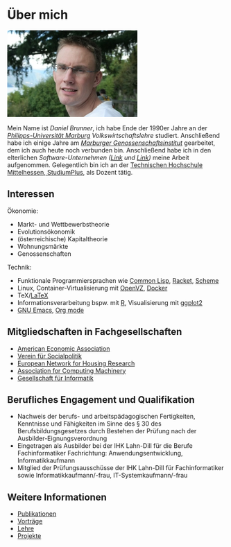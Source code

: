 # Über mich

<img class="right" src="/img/daniel.jpg" title="Daniel">

Mein Name ist *Daniel Brunner*, ich habe Ende der 1990er Jahre an der
*[Philipps-Universität Marburg](http://www.uni-marburg.de)*
*Volkswirtschaftslehre* studiert. Anschließend habe ich einige Jahre
am *[Marburger Genossenschaftsinstitut](http://www.ifg-marburg.de)*
gearbeitet, dem ich auch heute noch verbunden bin. Anschließend habe
ich in den elterlichen
*Software-Unternehmen ([Link](http://www.systemhaus-brunner.de) und [Link](http://www.brunner-software.de))* meine
Arbeit aufgenommen. Gelegentlich bin ich an der [Technischen Hochschule Mittelhessen, StudiumPlus](http://www.studiumplus.de), als Dozent tätig. 

## Interessen

Ökonomie:  

* Markt- und Wettbewerbstheorie
* Evolutionsökonomik 
* (österreichische) Kapitaltheorie 
* Wohnungsmärkte
* Genossenschaften 

Technik:  

* Funktionale Programmiersprachen wie [Common Lisp](https://www.common-lisp.net/), [Racket](/racket/index.html), [Scheme](http://www.schemers.org)
* Linux, Container-Virtualisierung mit [OpenVZ](https://openvz.org), [Docker](https://www.docker.com)
* TeX/[LaTeX](https://www.latex-project.org)
* Informationsverarbeitung bspw. mit [R](https://r-project.org), Visualisierung mit [ggplot2](https://ggplot2.tidyverse.org)
* [GNU Emacs](https://www.gnu.org/software/emacs/), [Org mode](https://www.gnu.org/software/emacs/)

## Mitgliedschaften in Fachgesellschaften

* [American Economic Association](https://www.aeaweb.org)
* [Verein für Socialpolitik](https://www.socialpolitik.de)
* [European Network for Housing Research](https://www.enhr.net)
* [Association for Computing Machinery](https://www.acm.org)
* [Gesellschaft für Informatik](https://www.gi.de)

## Berufliches Engagement und Qualifikation

* Nachweis der berufs- und arbeitspädagogischen Fertigkeiten, Kenntnisse und Fähigkeiten im Sinne des § 30 des Berufsbildungsgesetzes durch Bestehen der Prüfung nach der Ausbilder-Eignungsverordnung
* Eingetragen als Ausbilder bei der IHK Lahn-Dill für die Berufe Fachinformatiker Fachrichtung: Anwendungsentwicklung, Informatikkaufmann
* Mitglied der Prüfungsausschüsse der IHK Lahn-Dill für Fachinformatiker sowie Informatikkaufmann/-frau, IT-Systemkaufmann/-frau

## Weitere Informationen

* [Publikationen](/ueber/publikationen.html)
* [Vorträge](/ueber/vortraege.html)
* [Lehre](/ueber/lehre.html)
* [Projekte](/ueber/projekte.html)


